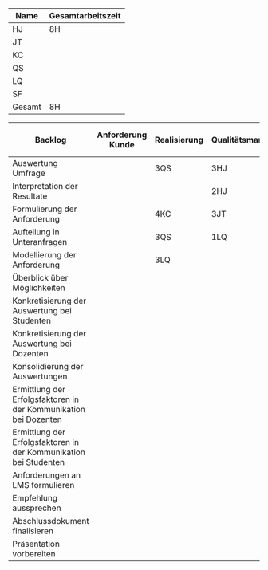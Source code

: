 Name | Gesamtarbeitszeit|
-----|------------------|
HJ | 8H|
JT||
KC||
QS||
LQ||
SF||
Gesamt|8H|

 Backlog | Anforderung Kunde | Realisierung | Qualitätsmanagement | Abnahme durch Kunden |
----|--------------|------------|-----------|----------|
Auswertung Umfrage |   | 3QS  | 3HJ| 
Interpretation der Resultate |   |  | 2HJ |  |
Formulierung der Anforderung||4KC|3JT||
Aufteilung in Unteranfragen|| 3QS |1LQ||
Modellierung der Anforderung  | |3LQ | | | 
Überblick über Möglichkeiten | | | | |
Konkretisierung der Auswertung bei Studenten | | | | |
Konkretisierung der Auswertung bei Dozenten | | | | |
Konsolidierung der Auswertungen | | | | |
Ermittlung der Erfolgsfaktoren in der Kommunikation bei Dozenten | | | | |
Ermittlung der Erfolgsfaktoren in der Kommunikation bei Studenten | | | | |
Anforderungen an LMS formulieren | | | | |
Empfehlung aussprechen | | | | |
Abschlussdokument finalisieren | | | | |
Präsentation vorbereiten | | | | |
